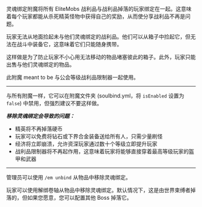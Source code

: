 灵魂绑定附魔将所有 EliteMobs 战利品与战利品掉落的玩家绑定在一起。这意味着每个玩家都能从杀死精英怪物中获得自己的奖励，从而使分享战利品不再是问题。

玩家无法从地面捡起未与他们灵魂绑定的战利品。他们可以从箱子中捡起它，但无法在战斗中装备它，这意味着它们只能随身携带。

这样做是为了防止玩家不小心用无法移动的物品堵塞彼此的箱子。此外，玩家只能出售与他们灵魂绑定的物品。

此附魔 meant to be 与公会等级战利品限制器一起使用。


***

与所有附魔一样，它可以在附魔文件夹 (soulbind.yml，将 `isEnabled` 设置为 `false`) 中禁用，但强烈建议不要这样做。

***移除灵魂绑定会导致的问题：***
- 精英将不再掉落硬币
- 玩家可以免费将钻石或下界合金装备送给所有人，只需少量刷怪
- 经济将立即崩溃，允许资深玩家通过数十个等级立即提升玩家
- 战利品限制器将不再起作用，这意味着玩家将能够直接穿着最高等级玩家的盔甲和武器

***

管理员可以使用 `/em unbind` 从物品中移除灵魂绑定。

玩家可以使用解绑卷轴从物品中移除灵魂绑定。默认情况下，这是由世界束缚者掉落的，但如果您愿意，您可以配置其他 Boss 掉落它。

